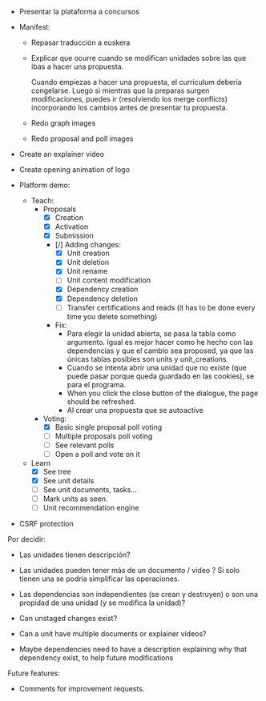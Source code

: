 - Presentar la plataforma a concursos

- Manifest:

    - Repasar traducción a euskera

    - Explicar que ocurre cuando se modifican unidades sobre las que ibas a hacer una propuesta.

        Cuando empiezas a hacer una propuesta, el curriculum debería congelarse. Luego si mientras que la preparas surgen modificaciones, puedes ir (resolviendo los merge conflicts) incorporando los cambios antes de presentar tu propuesta.
    
    - Redo graph images

    - Redo proposal and poll images

- Create an explainer video

- Create opening animation of logo

- Platform demo:
    - Teach:
        - Proposals
            - [x] Creation
            - [x] Activation
            - [x] Submission
            - [/] Adding changes:
                - [x] Unit creation
                - [x] Unit deletion
                - [x] Unit rename
                - [ ] Unit content modification
                - [x] Dependency creation
                - [x] Dependency deletion
                - [ ] Transfer certifications and reads (it has to be done every time you delete something)
            - Fix:
                - Para elegir la unidad abierta, se pasa la tabla como argumento. Igual es mejor hacer como he hecho con las dependencias y que el cambio sea proposed, ya que las únicas tablas posibles son units y unit_creations.
                - Cuando se intenta abrir una unidad que no existe (que puede pasar porque queda guardado en las cookies), se para el programa.
                - When you click the close button of the dialogue, the page should be refreshed.
                - Al crear una propuesta que se autoactive
        - Voting:
            - [x] Basic single proposal poll voting
            - [ ] Multiple proposals poll voting
            - [ ] See relevant polls
            - [ ] Open a poll and vote on it
    - Learn
        - [x] See tree
        - [x] See unit details
        - [ ] See unit documents, tasks...
        - [ ] Mark units as seen.
        - [ ] Unit recommendation engine

- CSRF protection



Por decidir:

- Las unidades tienen descripción?

- Las unidades pueden tener más de un documento / video ? Si solo tienen una se podría simplificar las operaciones.

- Las dependencias son independientes (se crean y destruyen) o son una propidad de una unidad (y se modifica la unidad)?

- Can unstaged changes exist?

- Can a unit have multiple documents or explainer videos?

- Maybe dependencies need to have a description explaining why that dependency exist, to help future modifications


Future features:

- Comments for improvement requests.